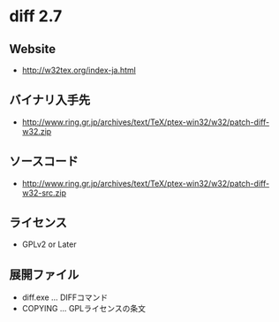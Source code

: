﻿# diff 2.7
## Website
- http://w32tex.org/index-ja.html 

## バイナリ入手先
- http://www.ring.gr.jp/archives/text/TeX/ptex-win32/w32/patch-diff-w32.zip

## ソースコード
- http://www.ring.gr.jp/archives/text/TeX/ptex-win32/w32/patch-diff-w32-src.zip

## ライセンス
- GPLv2 or Later

## 展開ファイル
- diff.exe … DIFFコマンド
- COPYING … GPLライセンスの条文
